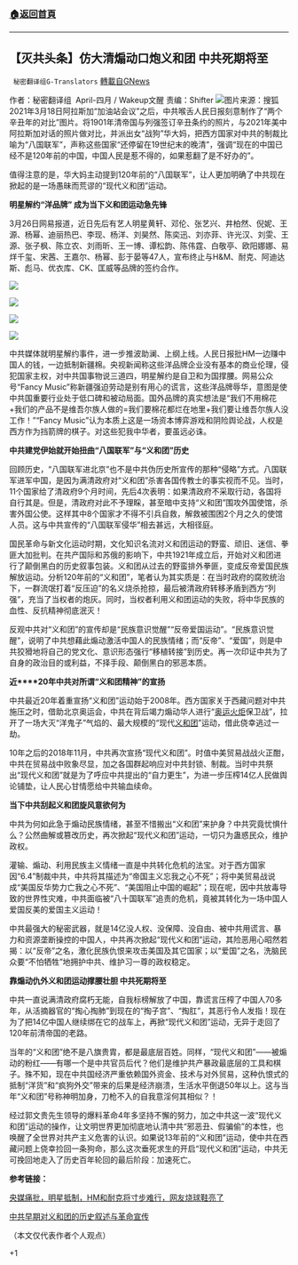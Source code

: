 ###  [:house:返回首頁](https://github.com/ourhimalayas/txt)
---

## 【灭共头条】仿大清煽动口炮义和团 中共死期将至
` 秘密翻译组G-Translators` [轉載自GNews](https://gnews.org/zh-hans/1027326/)

作者：秘密翻译组  April-四月 / Wakeup文醒
责编：Shifter
![]()![](https://5b0988e595225.cdn.sohucs.com/images/20180123/9be6dc2e83e442459641cf7a04e4d5c6.jpg)图片来源：搜狐
2021年3月18日阿拉斯加“加油站会议”之后，中共喉舌人民日报刻意制作了“两个辛丑年的对比”图片。将1901年清帝国与列强签订辛丑条约的照片，与2021年美中阿拉斯加对话的照片做对比，并派出女“战狗”华大妈，把西方国家对中共的制裁比喻为“八国联军”，声称这些国家“还停留在19世纪末的晚清”，强调“现在的中国已经不是120年前的中国，中国人民是惹不得的，如果惹翻了是不好办的”。

值得注意的是，华大妈主动提到120年前的“八国联军”，让人更加明确了中共现在掀起的是一场愚昧而荒谬的“现代义和团”运动。

**明星解约“洋品牌” 成为当下义和团运动急先锋**

3月26日网易报道，近日先后有艺人明星黄轩、邓伦、张艺兴、井柏然、倪妮、王源、杨幂、迪丽热巴、李现、杨洋、刘昊然、陈奕迅、刘亦菲、许光汉、刘雯、王源、张子枫、陈立农、刘雨昕、王一博、谭松韵、陈伟霆、白敬亭、欧阳娜娜、易烊千玺、宋茜、王嘉尔、杨幂、彭于晏等47人，宣布终止与H&M、耐克、阿迪达斯、彪马、优衣库、CK、匡威等品牌的签约合作。


![]()![](https://gnews.org/wp-content/uploads/2021/03/Picture1-128.jpg)

![]()![](https://gnews.org/wp-content/uploads/2021/03/download-2.jpeg)



![]()![](https://gnews.org/wp-content/uploads/2021/03/Picture1-129.jpg)



![]()![](https://gnews.org/wp-content/uploads/2021/03/thread_154785611536976_20210325171141_s_157366_o_w_906_h_1280_24526.jpeg)


中共媒体就明星解约事件，进一步推波助澜、上纲上线。人民日报批HM一边赚中国人的钱，一边抵制新疆棉。央视新闻称这些洋品牌企业没有基本的商业伦理，侵犯国家主权，对中共国事物说三道四，明星解约是自卫和为国撑腰。网易公众号“Fancy Music”称新疆强迫劳动是别有用心的谎言，这些洋品牌辱华，意图是使中共国重要行业处于低口碑和被动局面。国外品牌的真实想法是“我们不用棉花+我们的产品不是维吾尔族人做的=我们要棉花都烂在地里+我们要让维吾尔族人没工作！”“Fancy Music”认为本质上这是一场资本博弈游戏和阴险舆论战，人权是西方作为挡箭牌的棋子。对这些犯我中华者，要虽远必诛。

**中共建党伊始就开始扭曲“八国联军”与“义和团”历史**

回顾历史，“八国联军进北京”也不是中共伪历史所宣传的那种“侵略”方式。八国联军进军中国，是因为满清政府对“义和团”杀害各国传教士的事实视而不见。当时，11个国家给了清政府9个月时间，先后4次表明：如果清政府不采取行动，各国将自行其是。但是，清政府对此不予理睬，甚至暗中支持“义和团”围攻外国使馆，杀害外国公使。这样其中8个国家才不得不引兵自救，解救被围困2个月之久的使馆人员。这与中共宣传的“八国联军侵华”相去甚远，大相径庭。

国民革命与新文化运动时期，文化知识名流对义和团运动的野蛮、顽旧、迷信、拳匪大加批判。在共产国际和苏俄的影响下，中共1921年成立后，开始对义和团进行了颠倒黑白的历史叙事包装。义和团从过去的野蛮排外拳匪，变成反帝爱国民族解放运动。分析120年前的“义和团”，笔者认为其实质是：在当时政府的腐败统治下，一群流氓打着“反压迫”的名义烧杀抢掠，最后被清政府转移矛盾到西方“列强”，充当了当权者的炮灰。同时，当权者利用义和团运动的失败，将中华民族的血性、反抗精神彻底泯灭！

反观中共对“义和团”的宣传却是“民族意识觉醒”“反帝爱国运动”。“民族意识觉醒”，说明了中共想藉此煽动激活中国人的民族情绪；而“反帝”、“爱国”，则是中共狡猾地将自己的党文化、意识形态强行“移植转接”到历史。再一次印证中共为了自身的政治目的或利益，不择手段、颠倒黑白的邪恶本质。

**近****20年中共对所谓“义和团精神”的宣扬**

中共最近20年着重宣扬“义和团”运动始于2008年。西方国家关于西藏问题对中共施压之时，借助北京奥运会，中共在背后竭力煽动华人进行“[奥运](https://www.epochtimes.com/gb/tag/%E5%A5%A5%E8%BF%90.html)[火炬](https://www.epochtimes.com/gb/tag/%E7%81%AB%E7%82%AC.html)保卫战”，拉开了一场大灭“洋鬼子”气焰的、最大规模的“现代[义和团](https://www.epochtimes.com/gb/tag/%E4%B9%89%E5%92%8C%E5%9B%A2.html)”运动，借此侥幸逃过一劫。

10年之后的2018年11月，中共再次宣扬“现代义和团”。时值中美贸易战战火正酣，中共在贸易战中败象尽显，加之各国群起响应对中共封锁、制裁。当时中共祭出“现代义和团”就是为了呼应中共提出的“自力更生”，为进一步压榨14亿人民做舆论铺垫，让人民心甘情愿给中共输血续命。

**当下中共刮起义和团旋风意欲何为**

中共为何如此急于煽动民族情绪，甚至不惜搬出“义和团”来护身？中共究竟忧惧什么？公然曲解或篡改历史，再次掀起“现代义和团”运动，一切只为蛊惑民众，维护政权。

灌输、煽动、利用民族主义情绪一直是中共转化危机的法宝。对于西方国家因“6.4”制裁中共，中共将其描述为“帝国主义忘我之心不死”；将中美贸易战说成“美国反华势力亡我之心不死”、“美国阻止中国的崛起”；现在呢，因中共放毒导致的世界性灾难，中共面临被“八十国联军”追责的危机，竟被其转化为一场中国人爱国反美的爱国主义运动！

中共最强大的秘密武器，就是14亿没人权、没保障、没自由、被中共用谎言、暴力和资源垄断操控的中国人，中共再次掀起“现代义和团”运动，其险恶用心昭然若揭：以“反帝”之名，激化民族仇恨来攻击美国及其它国家；以“爱国”之名，洗脑民众要“不怕牺牲”地拥护中共、维护习一尊的政权稳定。

**靠煽动仇外义和团运动撑腰壮胆 中共死期将至**

中共一直说满清政府腐朽无能，自我标榜解放了中国，靠谎言压榨了中国人70多年，从活摘器官的“掏心掏肺”到现在的“掏子宫”、“掏肛”，其恶行令人发指！现在为了把14亿中国人继续绑在它的战车上，再掀“现代义和团”运动，无异于走回了120年前清帝国的老路。

当年的“义和团”绝不是八旗贵胄，都是最底层百姓。同样，“现代义和团”——被煽动的粉红——有哪一个是中共官员后代？他们是维护共产暴政最底层的工具和棋子。殊不知，现在中共国经济严重依赖国外资金、技术与对外贸易，这种仇恨式的抵制“洋货”和“疯狗外交”带来的后果是经济崩溃，生活水平倒退50年以上。这与当年“义和团”号称神明加身，刀枪不入的自我意淫何其相似？！

经过郭文贵先生领导的爆料革命4年多坚持不懈的努力，加之中共这一波“现代义和团”运动的操作，让文明世界更加彻底地认清中共“邪恶丑、假骗偷”的本性，也唤醒了全世界对共产主义危害的认识。如果说13年前的“义和团”运动，使中共在西藏问题上侥幸捡回一条狗命，那么这次垂死求生的开启“现代义和团”运动，中共无可挽回地走入了历史百年轮回的最后阶段：加速死亡。

**参考链接：**

[央媒痛批，明星抵制，HM和耐克将寸步难行，网友烧球鞋亮了](https://www.163.com/dy/article/G60T07640512S2FD.html)

[中共早期对义和团的历史叙述与革命宣传](http://m.aisixiang.com/data/121093.html)

（本文仅代表作者个人观点）

+1
